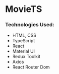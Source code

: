 # MovieTS

### Technologies Used:

- HTML, CSS
- TypeScript
- React
- Material UI
- Redux Toolkit
- Axios
- React Router Dom
